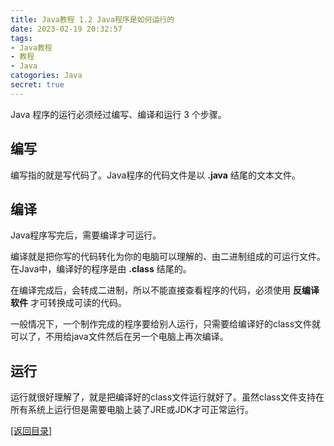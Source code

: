 ```yaml
---
title: Java教程 1.2 Java程序是如何运行的
date: 2023-02-19 20:32:57
tags: 
- Java教程
- 教程
- Java
catogories: Java
secret: true
---
```


Java 程序的运行必须经过编写、编译和运行 3 个步骤。

## 编写

编写指的就是写代码了。Java程序的代码文件是以 **.java** 结尾的文本文件。

## 编译

Java程序写完后，需要编译才可运行。

编译就是把你写的代码转化为你的电脑可以理解的、由二进制组成的可运行文件。在Java中，编译好的程序是由 **.class** 结尾的。

在编译完成后，会转成二进制，所以不能直接查看程序的代码，必须使用 **反编译软件** 才可转换成可读的代码。

一般情况下，一个制作完成的程序要给别人运行，只需要给编译好的class文件就可以了，不用给java文件然后在另一个电脑上再次编译。

## 运行

运行就很好理解了，就是把编译好的class文件运行就好了。虽然class文件支持在所有系统上运行但是需要电脑上装了JRE或JDK才可正常运行。

[[返回目录]](https://tigercrl.github.io/2023/02/14/Java教程目录/)
